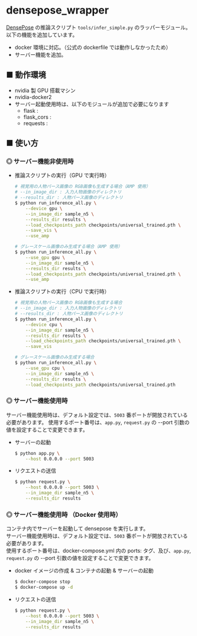# densepose_wrapper
[DensePose](https://github.com/facebookresearch/DensePose) の推論スクリプト `tools/infer_simple.py` のラッパーモジュール。<br>
以下の機能を追加しています。

- docker 環境に対応。（公式の dockerfile では動作しなかったため）
- サーバー機能を追加。

## ■ 動作環境

- nvidia 製 GPU 搭載マシン
- nvidia-docker2
- サーバー起動使用時は、以下のモジュールが追加で必要になります
    - flask : 
    - flask_cors :
    - requests : 

## ■ 使い方

### ◎ サーバー機能非使用時

- 推論スクリプトの実行（GPU で実行時）<br>
    ```sh
    # 視覚用の人物パース画像の RGB画像も生成する場合（AMP 使用）
    # --in_image_dir : 入力人物画像のディレクトリ
    # --results_dir : 人物パース画像のディレクトリ
    $ python run_inference_all.py \
        --device gpu \
        --in_image_dir sample_n5 \
        --results_dir results \
        --load_checkpoints_path checkpoints/universal_trained.pth \
        --save_vis \
        --use_amp
    ```
    ```sh
    # グレースケール画像のみ生成する場合（AMP 使用）
    $ python run_inference_all.py \
        --use_gpu gpu \
        --in_image_dir sample_n5 \
        --results_dir results \
        --load_checkpoints_path checkpoints/universal_trained.pth \
        --use_amp
    ```

- 推論スクリプトの実行（CPU で実行時）<br>
    ```sh
    # 視覚用の人物パース画像の RGB画像も生成する場合
    # --in_image_dir : 入力人物画像のディレクトリ
    # --results_dir : 人物パース画像のディレクトリ
    $ python run_inference_all.py \
        --device cpu \
        --in_image_dir sample_n5 \
        --results_dir results \
        --load_checkpoints_path checkpoints/universal_trained.pth \
        --save_vis
    ```
    ```sh
    # グレースケール画像のみ生成する場合
    $ python run_inference_all.py \
        --use_gpu cpu \
        --in_image_dir sample_n5 \
        --results_dir results \
        --load_checkpoints_path checkpoints/universal_trained.pth
    ```

### ◎ サーバー機能使用時
サーバー機能使用時は、デフォルト設定では、`5003` 番ポートが開放されている必要があります。 使用するポート番号は、`app.py`, `request.py` の --port 引数の値を設定することで変更できます。

- サーバーの起動
    ```sh
    $ python app.py \
        --host 0.0.0.0 --port 5003
    ```

- リクエストの送信
    ```sh
    $ python request.py \
        --host 0.0.0.0 --port 5003 \
        --in_image_dir sample_n5 \
        --results_dir results
    ```

### ◎ サーバー機能使用時 （Docker 使用時）
コンテナ内でサーバーを起動して densepose を実行します。<br>
サーバー機能使用時は、デフォルト設定では、`5003` 番ポートが開放されている必要があります。 <br>
使用するポート番号は、docker-compose.yml 内の ports: タグ、及び、`app.py`, `request.py` の --port 引数の値を設定することで変更できます。<br>

- docker イメージの作成 & コンテナの起動 & サーバーの起動
    ```sh
    $ docker-compose stop
    $ docker-compose up -d
    ```

- リクエストの送信
    ```sh
    $ python request.py \
        --host 0.0.0.0 --port 5003 \
        --in_image_dir sample_n5 \
        --results_dir results
    ```

